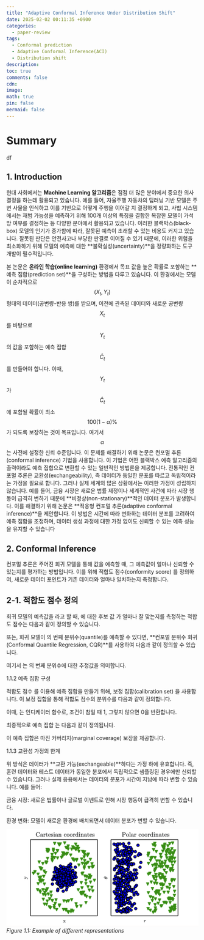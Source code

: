```yaml
---
title: "Adaptive Conformal Inference Under Distribution Shift"
date: 2025-02-02 00:11:35 +0900
categories:
  - paper-review
tags:
  - Conformal prediction
  - Adaptive Conformal Inference(ACI)
  - Distribution shift
description: 
toc: true
comments: false
cdn: 
image:
math: true
pin: false
mermaid: false
---
```

# Summary
df

## 1. Introduction

현대 사회에서는 **Machine Learning 알고리즘**은 점점 더 많은 분야에서 중요한 의사결정을 하는데 활용되고 있습니다. 
예를 들어, 자율주행 자동차의 딥러닝 기반 모델은 주변 사물을 인식하고 이를 기반으로 어떻게 주행을 이어갈 지 결정하게 되고,
사법 시스템에서는 재범 가능성을 예측하기 위해 100개 이상의 특징을 결합한 복잡한 모델이 가석방 여부를 결정하는 등 다양한 분야에서 활용되고 있습니다.
이러한 블랙박스(black-box) 모델의 인기가 증가함에 따라, 잘못된 예측이 초래할 수 있는 비용도 커지고 있습니다. 잘못된 판단은 안전사고나 부당한 판결로 이어질 수 있기 때문에, 이러한 위험을 최소화하기 위해 모델의 예측에 대한 **불확실성(uncertainty)**을 정량화하는 도구 개발이 필수적입니다.  

본 논문은 **온라인 학습(online learning)** 환경에서 목표 값을 높은 확률로 포함하는 **예측 집합(prediction set)**을 구성하는 방법을 다루고 있습니다.
이 환경에서는 모델이 순차적으로 $$(X_t, Y_t)$$ 형태의 데이터(공변량-반응 쌍)를 받으며, 이전에 관측된 데이터와 새로운 공변량 $$X_t$$를 바탕으로 $$Y_t$$의 값을 포함하는 예측 집합 $$\hat{C}_t$$를 만들어야 합니다.
이때, $$Y_t$$가 $$\hat{C}_t$$에 포함될 확률이 최소 $$100(1 - \alpha)\%$$가 되도록 보장하는 것이 목표입니다. 여기서 $$\alpha$$는 사전에 설정한 신뢰 수준입니다.
이 문제를 해결하기 위해 논문은 컨포멀 추론(conformal inference) 기법을 사용합니다. 이 기법은 어떤 블랙박스 예측 알고리즘의 출력이라도 예측 집합으로 변환할 수 있는 일반적인 방법론을 제공합니다.
전통적인 컨포멀 추론은 교환성(exchangeability), 즉 데이터가 동일한 분포를 따르고 독립적이라는 가정을 필요로 합니다.
그러나 실제 세계의 많은 상황에서는 이러한 가정이 성립하지 않습니다. 예를 들어, 금융 시장은 새로운 법률 제정이나 세계적인 사건에 따라 시장 행동이 급격히 변하기 때문에 **비정상(non-stationary)**적인 데이터 분포가 발생합니다.
이를 해결하기 위해 논문은 **적응형 컨포멀 추론(adaptive conformal inference)**을 제안합니다. 이 방법은 시간에 따라 변화하는 데이터 분포를 고려하여 예측 집합을 조정하며, 데이터 생성 과정에 대한 가정 없이도 신뢰할 수 있는 예측 성능을 유지할 수 있습니다​

## 2. Conformal Inference
컨포멀 추론은 주어진 회귀 모델을 통해  값을 예측할 때, 그 예측값이 얼마나 신뢰할 수 있는지를 평가하는 방법입니다. 이를 위해 적합도 점수(conformity score) 를 정의하여, 새로운 데이터 포인트가 기존 데이터와 얼마나 일치하는지 측정합니다.

## 2-1. 적합도 점수 정의

회귀 모델의 예측값을 라고 할 때, 에 대한 후보 값 가 얼마나 잘 맞는지를 측정하는 적합도 점수는 다음과 같이 정의할 수 있습니다.



또는, 회귀 모델이 의 번째 분위수(quantile)를 예측할 수 있다면, **컨포멀 분위수 회귀(Conformal Quantile Regression, CQR)**를 사용하여 다음과 같이 정의할 수 있습니다.



여기서 는 의 번째 분위수에 대한 추정값을 의미합니다.

1.1.2 예측 집합 구성

적합도 점수 를 이용해 예측 집합을 만들기 위해, 보정 집합(calibration set) 을 사용합니다. 이 보정 집합을 통해 적합도 점수의 분위수를 다음과 같이 정의합니다.



이때, 는 인디케이터 함수로, 조건이 참일 때 1, 그렇지 않으면 0을 반환합니다.

최종적으로 예측 집합 는 다음과 같이 정의됩니다.



이 예측 집합은 마진 커버리지(marginal coverage) 보장을 제공합니다.



1.1.3 교환성 가정의 한계

위 방식은 데이터가 **교환 가능(exchangeable)**하다는 가정 하에 유효합니다. 즉, 훈련 데이터와 테스트 데이터가 동일한 분포에서 독립적으로 샘플링된 경우에만 신뢰할 수 있습니다. 그러나 실제 응용에서는 데이터의 분포가 시간이 지남에 따라 변할 수 있습니다. 예를 들어:

금융 시장: 새로운 법률이나 글로벌 이벤트로 인해 시장 행동이 급격히 변할 수 있습니다.

환경 변화: 모델이 새로운 환경에 배치되면서 데이터 분포가 변할 수 있습니다.


![Desktop View](/assets/img/paper-review/aci/fig1.1.png)
_Figure 1.1: Example of different representations_